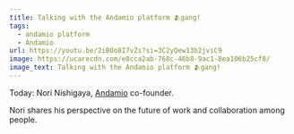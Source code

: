 ```yaml
---
title: Talking with the Andamio platform 🫂gang!
tags:
  - andamio platform
  - Andamio
url: https://youtu.be/2iBOo8I7vZs?si=3C2yQew13b2jviC9
image: https://ucarecdn.com/e0cca2ab-768c-46b8-9ac1-8ea106b25cf8/
image_text: Talking with the Andamio platform 🫂gang!
---
```


Today: Nori Nishigaya, [Andamio](https://x.com/AndamioPlatform) co-founder.

Nori shares his perspective on the future of work and collaboration among people.
